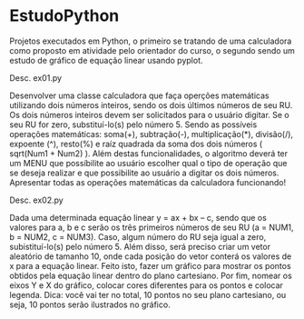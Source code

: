 # EstudoPython
Projetos executados em Python, o primeiro se tratando de uma calculadora como proposto em atividade pelo orientador do curso, o segundo sendo um estudo de gráfico de equação linear usando pyplot.

Desc. ex01.py

Desenvolver uma classe calculadora que faça operções matemáticas utilizando dois números
inteiros, sendo os dois últimos números de seu RU. Os dois números inteiros devem ser solicitados para o usuário
digitar. Se o seu RU for zero, substituí-lo(s) pelo número 5. Sendo as possíveis operações matemáticas: soma(+),
subtração(-), multiplicação(*), divisão(/), expoente (^), resto(%) e raíz quadrada da soma dos dois números
( sqrt(Num1 + Num2) ). Além destas funcionalidades, o algoritmo deverá ter um MENU que possíbilite ao
usuário escolher qual o tipo de operação que se deseja realizar e que possibilite ao usuário a digitar os dois números.
Apresentar todas as operações matemáticas da calculadora funcionando!

Desc. ex02.py

Dada uma determinada equação linear y = ax + bx – c, sendo que os valores para a, b e c serão os
três primeiros números de seu RU (a = NUM1, b = NUM2, c = NUM3). Caso, algum número do RU seja
igual a zero, subistituí-lo(s) pelo número 5. Além disso, será preciso criar um vetor aleatório de tamanho 10,
onde cada posição do vetor conterá os valores de x para a equação linear. Feito isto, fazer um gráfico para
mostrar os pontos obtidos pela equação linear dentro do plano cartesiano. Por fim, nomear os eixos Y e X do
gráfico, colocar cores diferentes para os pontos e colocar legenda. Dica: você vai ter no total, 10 pontos no seu
plano cartesiano, ou seja, 10 pontos serão ilustrados no gráfico.
